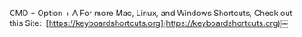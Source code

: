 CMD + Option + A
For more Mac, Linux, and Windows Shortcuts, Check out this Site: 
[https://keyboardshortcuts.org](https://keyboardshortcuts.org)￼

